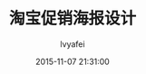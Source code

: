 ---
layout: lay_post
title: "淘宝促销海报设计"
date: 2015-11-07 21:31:00
categories: 海报
tags: 设计
author: lvyafei
published: true
---